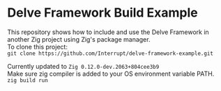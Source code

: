 # Delve Framework Build Example

This repository shows how to include and use the Delve Framework in another Zig project using Zig's package manager.  
To clone this project:  
`git clone https://github.com/Interrupt/delve-framework-example.git`

Currently updated to `Zig 0.12.0-dev.2063+804cee3b9`  
Make sure zig compiler is added to your OS environment variable PATH.  
`zig build run`

